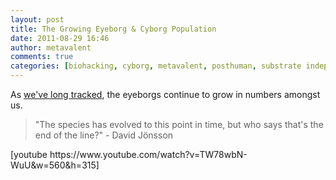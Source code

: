 ```yaml
---
layout: post
title: The Growing Eyeborg & Cyborg Population
date: 2011-08-29 16:46
author: metavalent
comments: true
categories: [biohacking, cyborg, metavalent, posthuman, substrate independence]
---
```

<p>As <a title="Mommy, where do eyeborgs come from?" href="https://metavalent.com/1003">we've long tracked</a>, the eyeborgs continue to grow in numbers amongst us.</p><blockquote>"The species has evolved to this point in time, but who says that's the end of the line?" - David Jönsson</blockquote>[youtube https://www.youtube.com/watch?v=TW78wbN-WuU&w=560&h=315]
